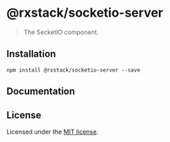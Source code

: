 # @rxstack/socketio-server

> The SecketIO component.

## Installation

```
npm install @rxstack/socketio-server --save
```

## Documentation

## License

Licensed under the [MIT license](LICENSE).